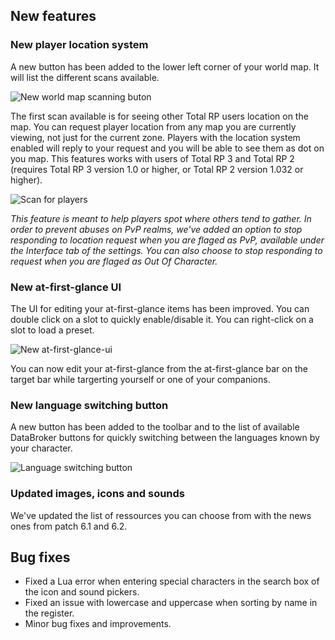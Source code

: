 ## **New features**

### **New player location system**

A new button has been added to the lower left corner of your world map. It will list the different scans available. 

![New world map scanning buton](1.0_map_button.jpg)

The first scan available is for seeing other Total RP users location on the map. You can request player location from any map you are currently viewing, not just for the current zone. Players with the location system enabled will reply to your request and you will be able to see them as dot on you map. This features works with users of Total RP 3 and Total RP 2 (requires Total RP 3 version 1.0 or higher, or Total RP 2 version 1.032 or higher).

![Scan for players](1.0_scan.gif)

*This feature is meant to help players spot where others tend to gather. In order to prevent abuses on PvP realms, we've added an option to stop responding to location request when you are flaged as PvP, available under the Interface tab of the settings. You can also choose to stop responding to request when you are flaged as Out Of Character.*

### **New at-first-glance UI**

The UI for editing your at-first-glance items has been improved. You can double click on a slot to quickly enable/disable it. You can right-click on a slot to load a preset.

![New at-first-glance-ui](1.0_glance_ui.jpg)

You can now edit your at-first-glance from the at-first-glance bar on the target bar while targerting yourself or one of your companions.

### **New language switching button**

A new button has been added to the toolbar and to the list of available DataBroker buttons for quickly switching between the languages known by your character. 

![Language switching button](1.0_language_button.jpg)

### **Updated images, icons and sounds**

We've updated the list of ressources you can choose from with the news ones from patch 6.1 and 6.2.

## **Bug fixes**

* Fixed a Lua error when entering special characters in the search box of the icon and sound pickers.
* Fixed an issue with lowercase and uppercase when sorting by name in the register.
* Minor bug fixes and improvements.